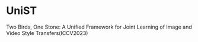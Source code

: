# UniST
Two Birds, One Stone: A Unified Framework for Joint Learning of Image and Video Style Transfers(ICCV2023)
